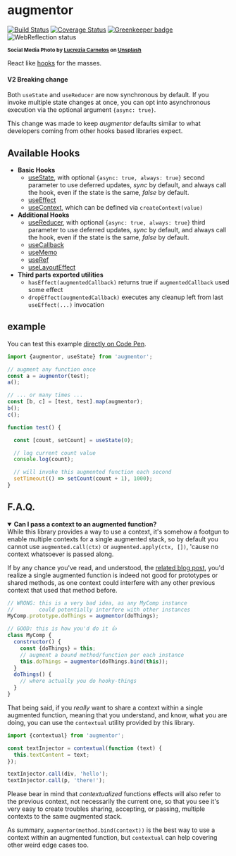 # augmentor

[![Build Status](https://travis-ci.com/WebReflection/augmentor.svg?branch=master)](https://travis-ci.com/WebReflection/augmentor) [![Coverage Status](https://coveralls.io/repos/github/WebReflection/augmentor/badge.svg?branch=master)](https://coveralls.io/github/WebReflection/augmentor?branch=master) [![Greenkeeper badge](https://badges.greenkeeper.io/WebReflection/augmentor.svg)](https://greenkeeper.io/) ![WebReflection status](https://offline.report/status/webreflection.svg)

<sup>**Social Media Photo by [Lucrezia Carnelos](https://unsplash.com/@ciabattespugnose) on [Unsplash](https://unsplash.com/)**</sup>

React like [hooks](https://reactjs.org/docs/hooks-reference.html) for the masses.



#### V2 Breaking change

Both `useState` and `useReducer` are now synchronous by default. If you invoke multiple state changes at once, you can opt into asynchronous execution via the optional argument `{async: true}`.

This change was made to keep _augmentor_ defaults similar to what developers coming from other hooks based libraries expect.



## Available Hooks

  * **Basic Hooks**
    * [useState](https://reactjs.org/docs/hooks-reference.html#usestate), with optional `{async: true, always: true}` second parameter to use deferred updates, _sync_ by default, and always call the hook, even if the state is the same, _false_ by default.
    * [useEffect](https://reactjs.org/docs/hooks-reference.html#useeffect)
    * [useContext](https://reactjs.org/docs/hooks-reference.html#usecontext), which can be defined via `createContext(value)`
  * **Additional Hooks**
    * [useReducer](https://reactjs.org/docs/hooks-reference.html#usereducer), with optional `{async: true, always: true}` third parameter to use deferred updates, _sync_ by default, and always call the hook, even if the state is the same, _false_ by default.
    * [useCallback](https://reactjs.org/docs/hooks-reference.html#usecallback)
    * [useMemo](https://reactjs.org/docs/hooks-reference.html#usememo)
    * [useRef](https://reactjs.org/docs/hooks-reference.html#useref)
    * [useLayoutEffect](https://reactjs.org/docs/hooks-reference.html#uselayouteffect)
  * **Third parts exported utilities**
    * `hasEffect(augmentedCallback)` returns true if `augmentedCallback` used some effect
    * `dropEffect(augmentedCallback)` executes any cleanup left from last `useEffect(...)` invocation



## example

You can test this example [directly on Code Pen](https://codepen.io/WebReflection/pen/zymKBb?editors=0011).

```js
import {augmentor, useState} from 'augmentor';

// augment any function once
const a = augmentor(test);
a();

// ... or many times ...
const [b, c] = [test, test].map(augmentor);
b();
c();

function test() {

  const [count, setCount] = useState(0);

  // log current count value
  console.log(count);

  // will invoke this augmented function each second
  setTimeout(() => setCount(count + 1), 1000);
}
```

## F.A.Q.

<details open>
  <summary>
    <strong>Can I pass a context to an augmented function?</strong>
  </summary>
  <div>
While this library provides a way to use a context, it's somehow a footgun to enable multiple contexts for a single augmented stack, so by default you cannot use <code>augmented.call(ctx)</code> or <code>augmented.apply(ctx, [])</code>, 'cause no context whatsoever is passed along.

If by any chance you've read, and understood, the [related blog post](https://medium.com/@WebReflection/demystifying-hooks-f55ad885609f), you'd realize a single augmented function is indeed not good for prototypes or shared methods, as one context could interfere with any other previous context that used that method before.

```js
// WRONG: this is a very bad idea, as any MyComp instance
//        could potentially interfere with other instances
MyComp.prototype.doThings = augmentor(doThings);

// GOOD: this is how you'd do it 👍
class MyComp {
  constructor() {
    const {doThings} = this;
    // augment a bound method/function per each instance
    this.doThings = augmentor(doThings.bind(this));
  }
  doThings() {
    // where actually you do hooky-things
  }
}
```

That being said, if you *really* want to share a context within a single augmented function, meaning that you understand, and know, what you are doing, you can
 use the <code>contextual</code> utility provided by this library.

```js
import {contextual} from 'augmentor';

const textInjector = contextual(function (text) {
  this.textContent = text;
});

textInjector.call(div, 'hello');
textInjector.call(p, 'there!');
```

Please bear in mind that _contextualized_ functions effects will also refer to the previous context, not necessarily the current one, so that you see it's very easy to create troubles sharing, accepting, or passing, multiple contexts to the same augmented stack.

As summary, <code>augmentor(method.bind(context))</code> is the best way to use a context within an augmented function, but <code>contextual</code> can help covering other weird edge cases too.
  </div>
</details> 
